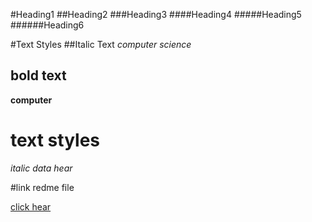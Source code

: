 #Heading1
##Heading2
###Heading3
####Heading4
#####Heading5
######Heading6

#Text Styles
##Italic Text
*computer science*
## bold text
**computer**

# text styles 
*italic data hear*

#link redme file
 
[click hear]("www.cisco.com")


